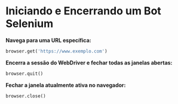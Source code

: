 # Iniciando e Encerrando um Bot Selenium


**Navega para uma URL específica:**
```python
browser.get('https://www.exemplo.com')
```


**Encerra a sessão do WebDriver e fechar todas as janelas abertas:**
```python
browser.quit()
```


**Fechar a janela atualmente ativa no navegador:**
```python
browser.close()
```